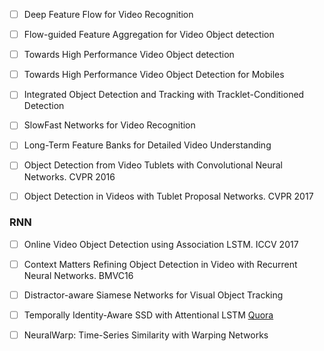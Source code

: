 - [ ] Deep Feature Flow for Video Recognition
- [ ] Flow-guided Feature Aggregation for Video Object detection
- [ ] Towards High Performance Video Object detection
- [ ] Towards High Performance Video Object Detection for Mobiles
- [ ] Integrated Object Detection and Tracking with Tracklet-Conditioned Detection
- [ ] SlowFast Networks for Video Recognition
- [ ] Long-Term Feature Banks for Detailed Video Understanding

- [ ] Object Detection from Video Tublets with Convolutional Neural Networks. CVPR 2016
- [ ] Object Detection in Videos with Tublet Proposal Networks. CVPR 2017

### RNN
- [ ] Online Video Object Detection using Association LSTM. ICCV 2017
- [ ] Context Matters Refining Object Detection in Video with Recurrent Neural Networks. BMVC16


- [ ] Distractor-aware Siamese Networks for Visual Object Tracking
- [ ] Temporally Identity-Aware SSD with Attentional LSTM [Quora](https://www.quora.com/unanswered/Can-you-use-an-LSTM-and-CNN-for-video-object-detection-to-get-better-results)
- [ ] NeuralWarp: Time-Series Similarity with Warping Networks
